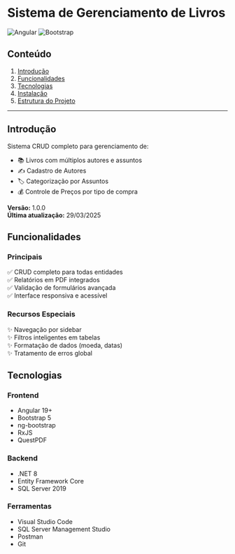 
# Sistema de Gerenciamento de Livros

![Angular](https://img.shields.io/badge/Angular-17+-DD0031?logo=angular)
![Bootstrap](https://img.shields.io/badge/Bootstrap-5.3-7952B3?logo=bootstrap)

## Conteúdo
1. [Introdução](#introdução)  
2. [Funcionalidades](#funcionalidades)  
3. [Tecnologias](#tecnologias)  
4. [Instalação](#instalação)  
5. [Estrutura do Projeto](#estrutura-do-projeto)  

---

## Introdução
Sistema CRUD completo para gerenciamento de:
- 📚 Livros com múltiplos autores e assuntos
- ✍️ Cadastro de Autores
- 🏷️ Categorização por Assuntos
- 💰 Controle de Preços por tipo de compra

**Versão:** 1.0.0  
**Última atualização:** 29/03/2025

## Funcionalidades

### Principais
✅ CRUD completo para todas entidades  
✅ Relatórios em PDF integrados  
✅ Validação de formulários avançada  
✅ Interface responsiva e acessível

### Recursos Especiais
✨ Navegação por sidebar  
✨ Filtros inteligentes em tabelas  
✨ Formatação de dados (moeda, datas)  
✨ Tratamento de erros global

## Tecnologias

### Frontend
- Angular 19+
- Bootstrap 5
- ng-bootstrap
- RxJS
- QuestPDF

### Backend
- .NET 8
- Entity Framework Core
- SQL Server 2019

### Ferramentas
- Visual Studio Code
- SQL Server Management Studio
- Postman
- Git
